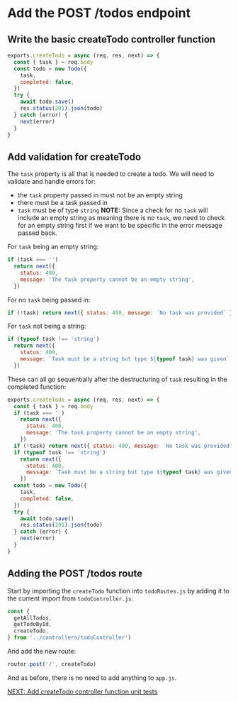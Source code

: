# Add the POST /todos endpoint

## Write the basic createTodo controller function

```javascript
exports.createTodo = async (req, res, next) => {
  const { task } = req.body
  const todo = new Todo({
    task,
    completed: false,
  })
  try {
    await todo.save()
    res.status(201).json(todo)
  } catch (error) {
    next(error)
  }
}
```

## Add validation for createTodo

The `task` property is all that is needed to create a todo. We will need to validate and handle errors for:

- the `task` property passed in must not be an empty string
- there must be a task passed in
- `task` must be of type `string`
  **NOTE:** Since a check for no `task` will include an empty string as meaning there is no `task`, we need to check for an empty string first if we want to be specific in the error message passed back.

For `task` being an empty string:

```javascript
if (task === '')
  return next({
    status: 400,
    message: 'The task property cannot be an empty string',
  })
```

For no `task` being passed in:

```javascript
if (!task) return next({ status: 400, message: `No task was provided` })
```

For `task` not being a string:

```javascript
if (typeof task !== 'string')
  return next({
    status: 400,
    message: `Task must be a string but type ${typeof task} was given`,
  })
```

These can all go sequentially after the destructuring of `task` resulting in the completed function:

```javascript
exports.createTodo = async (req, res, next) => {
  const { task } = req.body
  if (task === '')
    return next({
      status: 400,
      message: 'The task property cannot be an empty string',
    })
  if (!task) return next({ status: 400, message: `No task was provided` })
  if (typeof task !== 'string')
    return next({
      status: 400,
      message: `Task must be a string but type ${typeof task} was given`,
    })
  const todo = new Todo({
    task,
    completed: false,
  })
  try {
    await todo.save()
    res.status(201).json(todo)
  } catch (error) {
    next(error)
  }
}
```

## Adding the POST /todos route

Start by importing the `createTodo` function into `todoRoutes.js` by adding it to the current import from `todoController.js`:

```javascript
const {
  getAllTodos,
  getTodoById,
  createTodo,
} from '../controllers/todoController')
```

And add the new route:

```javascript
router.post('/', createTodo)
```

And as before, there is no need to add anything to `app.js`.

[NEXT: Add createTodo controller function unit tests](4b_createTodo_unitTests.md)
